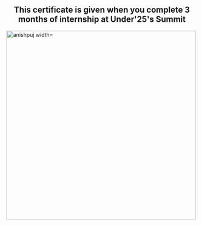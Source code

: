 
<h2 align="center">This certificate is given when you complete 3 months of internship at Under'25's Summit </h1>
<p><img align="left" src="https://github.com/Anishpuj/Certificates/assets/98417394/00aff868-3305-4080-8f8b-3a793bd08a52" alt="anishpuj width="500" height="500"" /></p>
